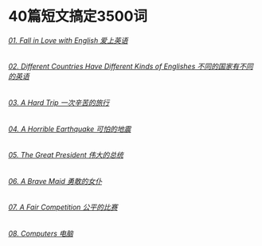 # 40篇短文搞定3500词

###### [01. Fall in Love with English 爱上英语](./01.%20Fall%20in%20Love%20with%20English.md)
###### [02. Different Countries Have Different Kinds of Englishes 不同的国家有不同的英语](./02.%20Different%20Countries%20Have%20Different%20Kinds%20of%20Englishes.md)
###### [03. A Hard Trip 一次辛苦的旅行](./03.%20A%20Hard%20Trip.md)
###### [04. A Horrible Earthquake 可怕的地震](./04.%20A%20Horrible%20Earthquake.md)
###### [05. The Great President 伟大的总统](./05.%20The%20Great%20President.md)
###### [06. A Brave Maid 勇敢的女仆](./06.%20A%20Brave%20Maid.md)
###### [07. A Fair Competition 公平的比赛](./07.%20A%20Fair%20Competition.md)
###### [08. Computers 电脑](./08.%20Computers.md)